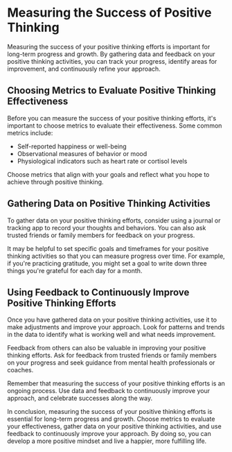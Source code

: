 Measuring the Success of Positive Thinking
==========================================

Measuring the success of your positive thinking efforts is important for long-term progress and growth. By gathering data and feedback on your positive thinking activities, you can track your progress, identify areas for improvement, and continuously refine your approach.

Choosing Metrics to Evaluate Positive Thinking Effectiveness
------------------------------------------------------------

Before you can measure the success of your positive thinking efforts, it's important to choose metrics to evaluate their effectiveness. Some common metrics include:

* Self-reported happiness or well-being
* Observational measures of behavior or mood
* Physiological indicators such as heart rate or cortisol levels

Choose metrics that align with your goals and reflect what you hope to achieve through positive thinking.

Gathering Data on Positive Thinking Activities
----------------------------------------------

To gather data on your positive thinking efforts, consider using a journal or tracking app to record your thoughts and behaviors. You can also ask trusted friends or family members for feedback on your progress.

It may be helpful to set specific goals and timeframes for your positive thinking activities so that you can measure progress over time. For example, if you're practicing gratitude, you might set a goal to write down three things you're grateful for each day for a month.

Using Feedback to Continuously Improve Positive Thinking Efforts
----------------------------------------------------------------

Once you have gathered data on your positive thinking activities, use it to make adjustments and improve your approach. Look for patterns and trends in the data to identify what is working well and what needs improvement.

Feedback from others can also be valuable in improving your positive thinking efforts. Ask for feedback from trusted friends or family members on your progress and seek guidance from mental health professionals or coaches.

Remember that measuring the success of your positive thinking efforts is an ongoing process. Use data and feedback to continuously improve your approach, and celebrate successes along the way.

In conclusion, measuring the success of your positive thinking efforts is essential for long-term progress and growth. Choose metrics to evaluate your effectiveness, gather data on your positive thinking activities, and use feedback to continuously improve your approach. By doing so, you can develop a more positive mindset and live a happier, more fulfilling life.

